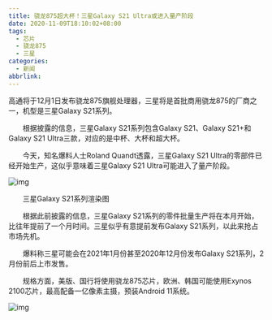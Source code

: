 ```yaml
---
title: 骁龙875超大杯！三星Galaxy S21 Ultra或进入量产阶段
date: 2020-11-09T18:10:02+08:00
tags:
  - 芯片
  - 骁龙875
  - 三星
categories:
  - 新闻
abbrlink:
---
```


高通将于12月1日发布骁龙875旗舰处理器，三星将是首批商用骁龙875的厂商之一，机型是三星Galaxy S21系列。

　　根据披露的信息，三星Galaxy S21系列包含Galaxy S21、Galaxy S21+和Galaxy S21 Ultra三款，对应的是中杯、大杯和超大杯。

　　今天，知名爆料人士Roland Quandt透露，三星Galaxy S21 Ultra的零部件已经开始生产，这似乎意味着三星Galaxy S21 Ultra可能进入了量产阶段。

![img](https://cdn.jsdelivr.net/gh/yakeing/Documentation@main/Hexo/images/2099-kcieyvz5131585.png)

　　三星Galaxy S21系列渲染图

　　根据此前披露的信息，三星Galaxy S21系列的零件批量生产将在本月开始，比往年提前了一个月时间。三星似乎有意提前发布Galaxy S21系列，以此来抢占市场先机。

　　爆料称三星可能会在2021年1月份甚至2020年12月份发布Galaxy S21系列，2月份前后上市发售。

　　规格方面，美版、国行将使用骁龙875芯片，欧洲、韩国可能使用Exynos 2100芯片，最高配备一亿像素主摄，预装Android 11系统。

![img](https://cdn.jsdelivr.net/gh/yakeing/Documentation@main/Hexo/images/0d56-kcieyvz5131586.png)